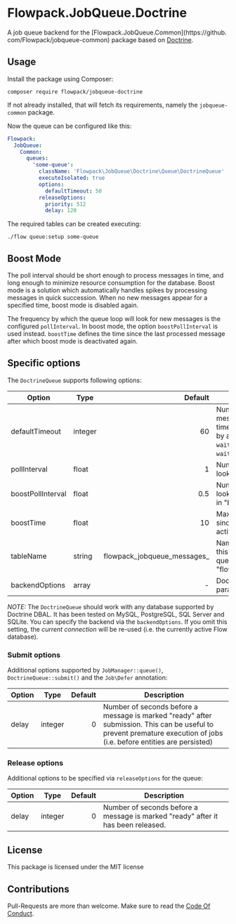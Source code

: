 # Flowpack.JobQueue.Doctrine

A job queue backend for the [Flowpack.JobQueue.Common](https://github.
com/Flowpack/jobqueue-common) package based on [Doctrine](http://www.doctrine-project.org/).

## Usage

Install the package using Composer:

```
composer require flowpack/jobqueue-doctrine
```

If not already installed, that will fetch its requirements, namely the 
`jobqueue-common` package.

Now the queue can be configured like this:

```yaml
Flowpack:
  JobQueue:
    Common:
      queues:
        'some-queue':
          className: 'Flowpack\JobQueue\Doctrine\Queue\DoctrineQueue'
          executeIsolated: true
          options:
            defaultTimeout: 50
          releaseOptions:
            priority: 512
            delay: 120
```

The required tables can be created executing:

```
./flow queue:setup some-queue
```

## Boost Mode

The poll interval should be short enough to process messages in time, and long
enough to minimize resource consumption for the database. Boost mode is a 
solution which automatically handles spikes by processing messages in quick 
succession. When no new messages appear for a specified time, boost mode is
disabled again.

The frequency by which the queue loop will look for new messages is the 
configured `pollInterval`. In boost mode, the option `boostPollInterval` is 
used instead. `boostTime` defines the time since the last processed message 
after which boost mode is deactivated again.

## Specific options

The `DoctrineQueue` supports following options:

| Option            | Type    |                                 Default | Description                                                                                                                                                             |
|-------------------|---------|----------------------------------------:|-------------------------------------------------------------------------------------------------------------------------------------------------------------------------|
| defaultTimeout    | integer |                                      60 | Number of seconds new messages are waited for before a timeout occurs, this is overridden by a "timeout" argument in the `waitAndTake()` and `waitAndReserve()` methods |
| pollInterval      | float   |                                       1 | Number of seconds between SQL lookups for new messages                                                                                                                  |
| boostPollInterval | float   |                                     0.5 | Number of seconds between SQL lookups for new messages when in "boost mode"                                                                                             |
| boostTime         | float   |                                      10 | Maximum number of seconds since last processed message to activate "boost mode"                                                                                         |
| tableName         | string  | flowpack_jobqueue_messages_<queue-name> | Name of the database table for this queue. By default this is the queue name prefixed with "flowpack_jobqueue_messages_"                                                |
| backendOptions    | array   |                                       - | Doctrine-specific connection params (see [Doctrine reference](http://doctrine-orm.readthedocs.io/projects/doctrine-dbal/en/latest/reference/configuration.html))        |

*NOTE:* The `DoctrineQueue` should work with any database supported by
Doctrine DBAL. It has been tested on MySQL, PostgreSQL, SQL Server and 
SQLite. You can specify the backend via the `backendOptions`. If  you
omit this setting, the *current connection* will be re-used (i.e. the 
currently active Flow database).

### Submit options

Additional options supported by `JobManager::queue()`, `DoctrineQueue::submit()` and the `Job\Defer` annotation:

| Option | Type    | Default | Description                                                                                                                                                           |
|--------|---------|--------:|-----------------------------------------------------------------------------------------------------------------------------------------------------------------------|
| delay  | integer |       0 | Number of seconds before a message is marked "ready" after submission. This can be useful to prevent premature execution of jobs (i.e. before entities are persisted) |

### Release options

Additional options to be specified via `releaseOptions` for the queue:

| Option | Type    | Default | Description                                                                      |
|--------|---------|--------:|----------------------------------------------------------------------------------|
| delay  | integer |       0 | Number of seconds before a message is marked "ready" after it has been released. |

## License

This package is licensed under the MIT license

## Contributions

Pull-Requests are more than welcome. Make sure to read the [Code Of Conduct](CodeOfConduct.rst).
